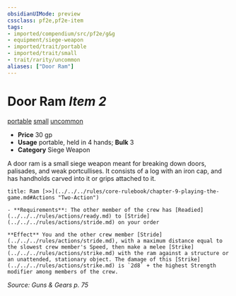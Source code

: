 ```yaml
---
obsidianUIMode: preview
cssclass: pf2e,pf2e-item
tags:
- imported/compendium/src/pf2e/g&g
- equipment/siege-weapon
- imported/trait/portable
- imported/trait/small
- trait/rarity/uncommon
aliases: ["Door Ram"]
---
```

# Door Ram *Item 2*  
[portable](portable-g-g.md)  [small](small-b1.md)  [uncommon](uncommon.md)  

- **Price** 30 gp
- **Usage** portable, held in 4 hands; **Bulk** 3
- **Category** Siege Weapon

A door ram is a small siege weapon meant for breaking down doors, palisades, and weak portcullises. It consists of a log with an iron cap, and has handholds carved into it or grips attached to it.

```ad-embed-ability
title: Ram [>>](../../../rules/core-rulebook/chapter-9-playing-the-game.md#Actions "Two-Action")

- **Requirements**: The other member of the crew has [Readied](../../../rules/actions/ready.md) to [Stride](../../../rules/actions/stride.md) on your order

**Effect** You and the other crew member [Stride](../../../rules/actions/stride.md), with a maximum distance equal to the slowest crew member's Speed, then make a melee [Strike](../../../rules/actions/strike.md) with the ram against a structure or an unattended, stationary object. The damage of this [Strike](../../../rules/actions/strike.md) is `2d8` + the highest Strength modifier among members of the crew.
```

*Source: Guns & Gears p. 75*
